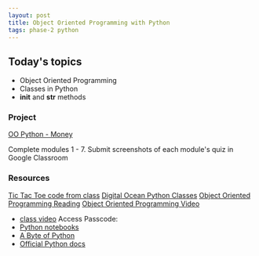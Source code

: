 ```yaml
---
layout: post
title: Object Oriented Programming with Python
tags: phase-2 python
---
```



## Today's topics

- Object Oriented Programming
- Classes in Python
- __init__ and __str__ methods

### Project

[OO Python - Money](https://classroom.google.com/c/MTQzODg3MTY4MzI3/a/MzQxNTA2NTU5MTha/details)

Complete modules 1 - 7. Submit screenshots of each module's quiz in Google Classroom

### Resources
[Tic Tac Toe code from class](https://repl.it/@RebeccaConley/TicTacToe#main.py)
[Digital Ocean Python Classes](https://www.digitalocean.com/community/tutorials/how-to-construct-classes-and-define-objects-in-python-3)
[Object Oriented Programming Reading](https://realpython.com/python3-object-oriented-programming/)
[Object Oriented Programming Video](https://www.youtube.com/watch?v=wfcWRAxRVBA)
* [class video]() Access Passcode: 
* [Python notebooks](https://github.com/momentum-team-1/examples/tree/master/python-notebooks)
* [A Byte of Python](https://python.swaroopch.com/)
* [Official Python docs](https://docs.python.org/3/)

